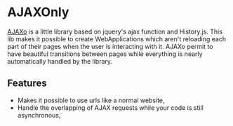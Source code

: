 # AJAXOnly

[AJAXo](https://github.com/MYDIH/AJAXo) is a little library based on jquery's ajax function and History.js. This lib makes it possible to create WebApplications which aren't reloading each part of their pages when the user is interacting with it. AJAXo permit to have beautiful transitions between pages while everything is nearly automatically handled by the library.

## Features
- Makes it possible to use urls like a normal website,
- Handle the overlapping of AJAX requests while your code is still asynchronous,
